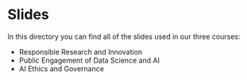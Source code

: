 # Slides

In this directory you can find all of the slides used in our three courses:

- Responsible Research and Innovation
- Public Engagement of Data Science and AI
- AI Ethics and Governance
